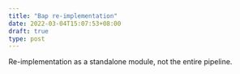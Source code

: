 ```yaml
---
title: "Bap re-implementation"
date: 2022-03-04T15:07:53+08:00
draft: true
type: post
---
```


Re-implementation as a standalone module, not the entire pipeline.